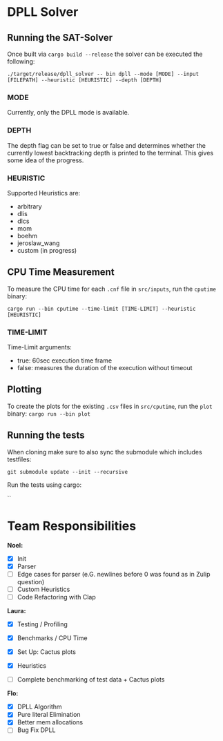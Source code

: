 # DPLL Solver

## Running the SAT-Solver

Once built via `cargo build --release` the solver can be executed the following:

`./target/release/dpll_solver -- bin dpll --mode [MODE] --input [FILEPATH] --heuristic [HEURISTIC] --depth [DEPTH]`


### MODE

Currently, only the DPLL mode is available.

### DEPTH

The depth flag can be set to true or false and determines whether the currently lowest backtracking depth is printed to the terminal. This gives some idea of the progress.

### HEURISTIC

Supported Heuristics are:

- arbitrary
- dlis
- dlcs 
- mom 
- boehm 
- jeroslaw_wang 
- custom (in progress)

## CPU Time Measurement
To measure the CPU time for each `.cnf` file in `src/inputs`, run the `cputime` binary:

`cargo run --bin cputime --time-limit [TIME-LIMIT] --heuristic [HEURISTIC]`


### TIME-LIMIT

Time-Limit arguments:
- true: 60sec execution time frame
- false: measures the duration of the execution without timeout

## Plotting
To create the plots for the existing `.csv` files in  `src/cputime`, run the `plot` binary:
`cargo run --bin plot`


## Running the tests

When cloning make sure to also sync the submodule which includes testfiles:

`git submodule update --init --recursive`

Run the tests using cargo:

``

# Team Responsibilities

**Noel:**

- [x] Init
- [x] Parser
- [ ] Edge cases for parser (e.G. newlines before 0 was found as in Zulip question)
- [ ] Custom Heuristics
- [ ] Code Refactoring with Clap

**Laura:**

- [x] Testing / Profiling
- [x] Benchmarks / CPU Time
- [x] Set Up: Cactus plots
- [x] Heuristics
- [ ] Complete benchmarking of test data + Cactus plots


**Flo:**

- [x] DPLL Algorithm
- [x] Pure literal Elimination
- [x] Better mem allocations
- [ ] Bug Fix DPLL 
